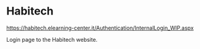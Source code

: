 # Habitech

https://habitech.elearning-center.it/Authentication/InternalLogin_WIP.aspx

Login page to the Habitech website. 
